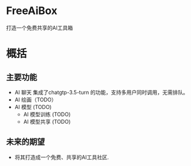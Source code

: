 # FreeAiBox
打造一个免费共享的AI工具箱
## 

# 概括
## 主要功能
* AI 聊天 集成了chatgtp-3.5-turn 的功能，支持多用户同时调用，无需排队。
* AI 绘画（TODO）
* AI 模型 (TODO)
    * AI 模型训练 (TODO)
    * AI 模型共享 (TODO)

## 未来的期望
* 将其打造成一个免费、共享的AI工具社区.